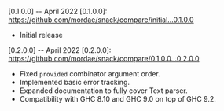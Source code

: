[0.1.0.0] -- April 2022
[0.1.0.0]: https://github.com/mordae/snack/compare/initial...0.1.0.0

* Initial release

[0.2.0.0] -- April 2022
[0.2.0.0]: https://github.com/mordae/snack/compare/0.1.0.0...0.2.0.0

* Fixed `provided` combinator argument order.
* Implemented basic error tracking.
* Expanded documentation to fully cover Text parser.
* Compatibility with GHC 8.10 and GHC 9.0 on top of GHC 9.2.
